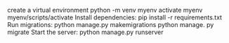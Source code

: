 create a virtual environment python -m venv myenv
activate myenv  myenv/scripts/activate
Install dependencies: pip install -r requirements.txt
Run migrations: python manage.py makemigrations
python manage. py migrate
Start the server: python manage.py runserver
